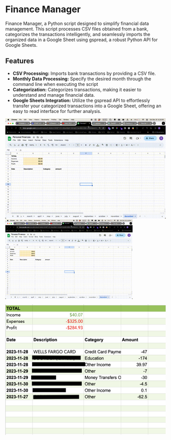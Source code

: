 # Finance Manager
Finance Manager, a Python script designed to simplify financial data management. This script processes CSV files obtained from a bank, categorizes the transactions intelligently, and seamlessly imports the organized data in a Google Sheet using gspread, a robust Python API for Google Sheets.


## Features
- **CSV Processing:** Imports bank transactions by providing a CSV file.
- **Monthly Data Processing:** Specify the desired month through the command line when executing the script
- **Categorization:** Categorizes transactions, making it easier to understand and manage financial data.
- **Google Sheets Integration:** Utilize the gspread API to effortlessly transfer your categorized transactions into a Google Sheet, offering an easy to read interface for further analysis.


![Alt Text](/images/output.gif)
<img src="/images/output.gif" width="400" />

![picture of spread sheet](/images/finance_manager_example.png)